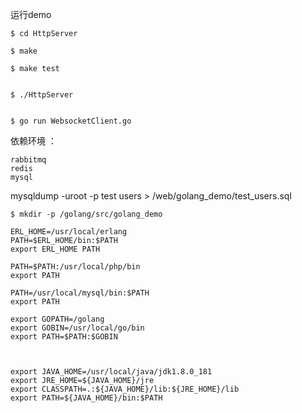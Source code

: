 运行demo

```
$ cd HttpServer

$ make

$ make test


$ ./HttpServer


$ go run WebsocketClient.go
```

依赖环境 ：

```
rabbitmq
redis
mysql
```


mysqldump -uroot -p test users > /web/golang_demo/test_users.sql


```
$ mkdir -p /golang/src/golang_demo

ERL_HOME=/usr/local/erlang
PATH=$ERL_HOME/bin:$PATH
export ERL_HOME PATH

PATH=$PATH:/usr/local/php/bin
export PATH

PATH=/usr/local/mysql/bin:$PATH
export PATH

export GOPATH=/golang
export GOBIN=/usr/local/go/bin
export PATH=$PATH:$GOBIN



export JAVA_HOME=/usr/local/java/jdk1.8.0_181 
export JRE_HOME=${JAVA_HOME}/jre  
export CLASSPATH=.:${JAVA_HOME}/lib:${JRE_HOME}/lib  
export PATH=${JAVA_HOME}/bin:$PATH

```

